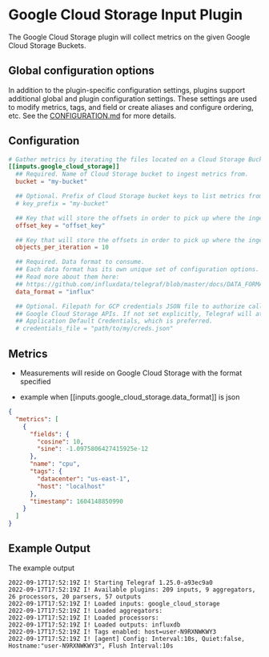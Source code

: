 # Google Cloud Storage Input Plugin

The Google Cloud Storage plugin will collect metrics
on the given Google Cloud Storage Buckets.

## Global configuration options <!-- @/docs/includes/plugin_config.md -->

In addition to the plugin-specific configuration settings, plugins support
additional global and plugin configuration settings. These settings are used to
modify metrics, tags, and field or create aliases and configure ordering, etc.
See the [CONFIGURATION.md][CONFIGURATION.md] for more details.

[CONFIGURATION.md]: ../../../docs/CONFIGURATION.md

## Configuration

```toml @sample.conf
# Gather metrics by iterating the files located on a Cloud Storage Bucket.
[[inputs.google_cloud_storage]]
  ## Required. Name of Cloud Storage bucket to ingest metrics from.
  bucket = "my-bucket"

  ## Optional. Prefix of Cloud Storage bucket keys to list metrics from.
  # key_prefix = "my-bucket"

  ## Key that will store the offsets in order to pick up where the ingestion was left.
  offset_key = "offset_key"

  ## Key that will store the offsets in order to pick up where the ingestion was left.
  objects_per_iteration = 10

  ## Required. Data format to consume.
  ## Each data format has its own unique set of configuration options.
  ## Read more about them here:
  ## https://github.com/influxdata/telegraf/blob/master/docs/DATA_FORMATS_INPUT.md
  data_format = "influx"

  ## Optional. Filepath for GCP credentials JSON file to authorize calls to
  ## Google Cloud Storage APIs. If not set explicitly, Telegraf will attempt to use
  ## Application Default Credentials, which is preferred.
  # credentials_file = "path/to/my/creds.json"
```

## Metrics

- Measurements will reside on Google Cloud Storage with the format specified

- example when [[inputs.google_cloud_storage.data_format]] is json

```json
{
  "metrics": [
    {
      "fields": {
        "cosine": 10,
        "sine": -1.0975806427415925e-12
      },
      "name": "cpu",
      "tags": {
        "datacenter": "us-east-1",
        "host": "localhost"
      },
      "timestamp": 1604148850990
    }
  ]
}
```

## Example Output

The example output

```shell
2022-09-17T17:52:19Z I! Starting Telegraf 1.25.0-a93ec9a0
2022-09-17T17:52:19Z I! Available plugins: 209 inputs, 9 aggregators, 26 processors, 20 parsers, 57 outputs
2022-09-17T17:52:19Z I! Loaded inputs: google_cloud_storage
2022-09-17T17:52:19Z I! Loaded aggregators:
2022-09-17T17:52:19Z I! Loaded processors:
2022-09-17T17:52:19Z I! Loaded outputs: influxdb
2022-09-17T17:52:19Z I! Tags enabled: host=user-N9RXNWKWY3
2022-09-17T17:52:19Z I! [agent] Config: Interval:10s, Quiet:false, Hostname:"user-N9RXNWKWY3", Flush Interval:10s
```

